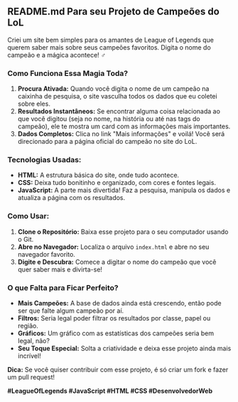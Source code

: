 ## **README.md Para seu Projeto de Campeões do LoL**

Criei um site bem simples para os amantes de League of Legends que querem saber mais sobre seus campeões favoritos. Digita o nome do campeão e a mágica acontece! ‍♂️

### **Como Funciona Essa Magia Toda?**

1. **Procura Ativada:** Quando você digita o nome de um campeão na caixinha de pesquisa, o site vasculha todos os dados que eu coletei sobre eles.
2. **Resultados Instantâneos:** Se encontrar alguma coisa relacionada ao que você digitou (seja no nome, na história ou até nas tags do campeão), ele te mostra um card com as informações mais importantes.
3. **Dados Completos:** Clica no link "Mais informações" e voilá! Você será direcionado para a página oficial do campeão no site do LoL.

### **Tecnologias Usadas:**

* **HTML:** A estrutura básica do site, onde tudo acontece.
* **CSS:** Deixa tudo bonitinho e organizado, com cores e fontes legais.
* **JavaScript:** A parte mais divertida! Faz a pesquisa, manipula os dados e atualiza a página com os resultados.

### **Como Usar:**

1. **Clone o Repositório:** Baixa esse projeto para o seu computador usando o Git.
2. **Abre no Navegador:** Localiza o arquivo `index.html` e abre no seu navegador favorito.
3. **Digite e Descubra:** Comece a digitar o nome do campeão que você quer saber mais e divirta-se!

### **O que Falta para Ficar Perfeito?**

* **Mais Campeões:** A base de dados ainda está crescendo, então pode ser que falte algum campeão por aí.
* **Filtros:** Seria legal poder filtrar os resultados por classe, papel ou região.
* **Gráficos:** Um gráfico com as estatísticas dos campeões seria bem legal, não?
* **Seu Toque Especial:** Solta a criatividade e deixa esse projeto ainda mais incrível!

**Dica:** Se você quiser contribuir com esse projeto, é só criar um fork e fazer um pull request! 

**#LeagueOfLegends #JavaScript #HTML #CSS #DesenvolvedorWeb**



